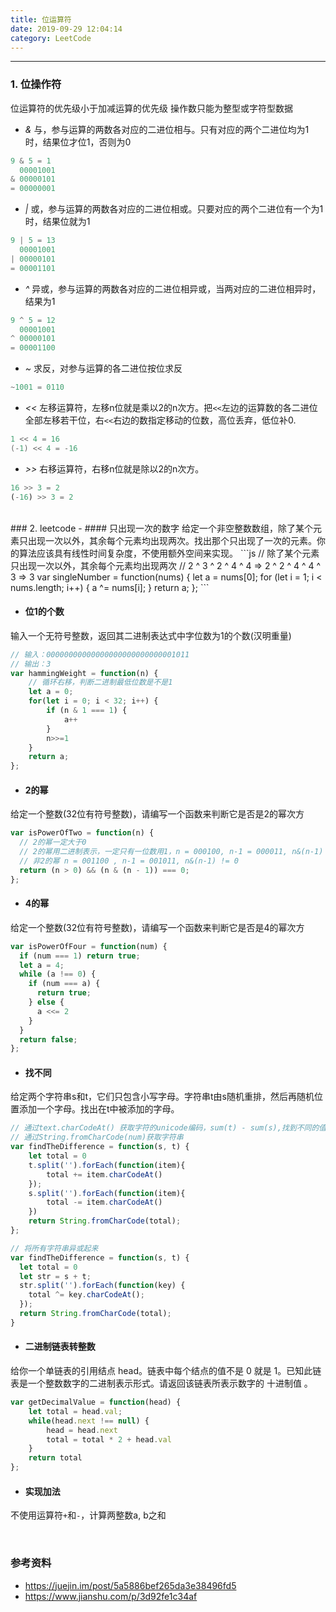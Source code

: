 ```yaml
---
title: 位运算符
date: 2019-09-29 12:04:14
category: LeetCode
---
```


---
### 1. 位操作符
位运算符的优先级小于加减运算的优先级
操作数只能为整型或字符型数据

- *&*
与，参与运算的两数各对应的二进位相与。只有对应的两个二进位均为1时，结果位才位1，否则为0
```c
9 & 5 = 1
  00001001
& 00000101
= 00000001
```

- *|*
或，参与运算的两数各对应的二进位相或。只要对应的两个二进位有一个为1时，结果位就为1
```c
9 | 5 = 13
  00001001
| 00000101
= 00001101
```

- *^*
异或，参与运算的两数各对应的二进位相异或，当两对应的二进位相异时，结果为1
```c
9 ^ 5 = 12
  00001001
^ 00000101
= 00001100
```

- *~*
求反，对参与运算的各二进位按位求反
```c
~1001 = 0110
```

- *<<*
左移运算符，左移n位就是乘以2的n次方。把`<<`左边的运算数的各二进位全部左移若干位，右`<<`右边的数指定移动的位数，高位丢弃，低位补0.
```c
1 << 4 = 16
(-1) << 4 = -16
```

- *>>*
右移运算符，右移n位就是除以2的n次方。
```js
16 >> 3 = 2
(-16) >> 3 = 2
```

<br/>
### 2. leetcode
- #### 只出现一次的数字
给定一个非空整数数组，除了某个元素只出现一次以外，其余每个元素均出现两次。找出那个只出现了一次的元素。你的算法应该具有线性时间复杂度，不使用额外空间来实现。
```js
// 除了某个元素只出现一次以外，其余每个元素均出现两次
// 2 ^ 3 ^ 2 ^ 4 ^ 4 => 2 ^ 2 ^ 4 ^ 4 ^ 3 => 3
var singleNumber = function(nums) {
  let a = nums[0];
  for (let i = 1; i < nums.length; i++) {
    a ^= nums[i];
  }
  return a;
};
```

- #### 位1的个数
输入一个无符号整数，返回其二进制表达式中字位数为1的个数(汉明重量)
```js
// 输入：00000000000000000000000000001011
// 输出：3
var hammingWeight = function(n) {
    // 循环右移，判断二进制最低位数是不是1
    let a = 0;
    for(let i = 0; i < 32; i++) {
        if (n & 1 === 1) {
            a++
        }
        n>>=1
    }
    return a;
};
```

- #### 2的幂
给定一个整数(32位有符号整数)，请编写一个函数来判断它是否是2的幂次方
```js
var isPowerOfTwo = function(n) {
  // 2的幂一定大于0
  // 2的幂用二进制表示，一定只有一位数用1，n = 000100, n-1 = 000011, n&(n-1) = 000000 =0
  // 非2的幂 n = 001100 , n-1 = 001011, n&(n-1) != 0
  return (n > 0) && (n & (n - 1)) === 0;
};
```


- #### 4的幂
给定一个整数(32位有符号整数)，请编写一个函数来判断它是否是4的幂次方
```js
var isPowerOfFour = function(num) {
  if (num === 1) return true;
  let a = 4;
  while (a !== 0) {
    if (num === a) {
      return true;
    } else {
      a <<= 2
    }
  }
  return false;
};
```

- #### 找不同
给定两个字符串s和t，它们只包含小写字母。字符串t由s随机重排，然后再随机位置添加一个字母。找出在t中被添加的字母。
```js
// 通过text.charCodeAt() 获取字符的unicode编码，sum(t) - sum(s),找到不同的值的编码，
// 通过String.fromCharCode(num)获取字符串
var findTheDifference = function(s, t) {
    let total = 0
    t.split('').forEach(function(item){
        total += item.charCodeAt()
    });
    s.split('').forEach(function(item){
        total -= item.charCodeAt()
    })
    return String.fromCharCode(total);
};

// 将所有字符串异或起来
var findTheDifference = function(s, t) {
  let total = 0
  let str = s + t;
  str.split('').forEach(function(key) {
    total ^= key.charCodeAt();
  });
  return String.fromCharCode(total);
}
```

- #### 二进制链表转整数
给你一个单链表的引用结点 head。链表中每个结点的值不是 0 就是 1。已知此链表是一个整数数字的二进制表示形式。请返回该链表所表示数字的 十进制值 。
```js
var getDecimalValue = function(head) {
    let total = head.val;
    while(head.next !== null) {
        head = head.next
        total = total * 2 + head.val
    }
    return total
};
```


- #### 实现加法
不使用运算符`+`和`-`，计算两整数a, b之和

<br/>

### 参考资料
- https://juejin.im/post/5a5886bef265da3e38496fd5
- https://www.jianshu.com/p/3d92fe1c34af